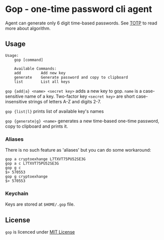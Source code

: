 # Gop - one-time password cli agent
Agent can generate only 6 digit time-based passwords.
See [TOTP](https://en.wikipedia.org/wiki/Time-based_one-time_password) to read more about algorithm.

## Usage

    Usage:
        gop [command]
        
        Available Commands:
        add         Add new key
        generate    Generate password and copy to clipboard
        list        List all keys

`gop {add|a} <name> <secret key>` adds a new key to gop.
`name` is a case-sensitive name of a key. 
Two-factor key `<secret key>` are short case-insensitive strings of letters A-Z and
digits 2-7.

`gop {list|l}` prints list of available key's names

`gop {generate|g} <name>` generates a new time-based one-time password,
copy to clipboard and prints it.

### Aliases

There is no such feature as 'aliases' but you can do some workaround:

    gop a cryptoexhange L7TXVT75PU52SE3G
    gop a c L7TXVT75PU52SE3G
    gop g c
    $> 570553
    gop g cryptoexhange
    $> 570553

### Keychain
Keys are stored at `$HOME/.gop` file.

## License
`gop` is licenced under [MIT License](./LICENSE) 